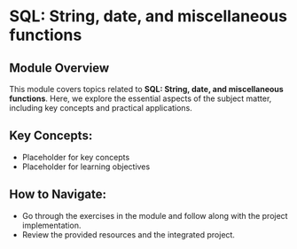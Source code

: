 # SQL: String, date, and miscellaneous functions

## Module Overview

This module covers topics related to **SQL: String, date, and miscellaneous functions**. Here, we explore the essential aspects of the subject matter, including key concepts and practical applications.

## Key Concepts:
- Placeholder for key concepts
- Placeholder for learning objectives

## How to Navigate:
- Go through the exercises in the module and follow along with the project implementation.
- Review the provided resources and the integrated project.

